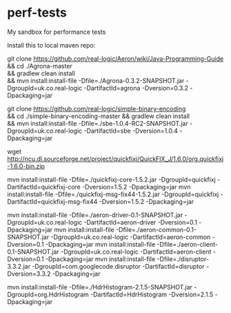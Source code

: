 # perf-tests
My sandbox for performance tests


Install this to local maven repo:


git clone https://github.com/real-logic/Aeron/wiki/Java-Programming-Guide \
	&& cd ./Agrona-master \
	&& gradlew clean install \
	&& mvn install:install-file -Dfile=./Agrona-0.3.2-SNAPSHOT.jar -DgroupId=uk.co.real-logic -DartifactId=agrona -Dversion=0.3.2 -Dpackaging=jar

git clone https://github.com/real-logic/simple-binary-encoding \
	&& cd ./simple-binary-encoding-master
	&& gradlew clean install \
	&& mvn install:install-file -Dfile=./sbe-1.0.4-RC2-SNAPSHOT.jar -DgroupId=uk.co.real-logic -DartifactId=sbe -Dversion=1.0.4 -Dpackaging=jar

wget http://ncu.dl.sourceforge.net/project/quickfixj/QuickFIX_J/1.6.0/org.quickfixj-1.6.0-bin.zip

mvn install:install-file -Dfile=./quickfixj-core-1.5.2.jar -DgroupId=quickfixj -DartifactId=quickfixj-core -Dversion=1.5.2 -Dpackaging=jar
mvn install:install-file -Dfile=./quickfixj-msg-fix44-1.5.2.jar -DgroupId=quickfixj -DartifactId=quickfixj-msg-fix44 -Dversion=1.5.2 -Dpackaging=jar

mvn install:install-file -Dfile=./aeron-driver-0.1-SNAPSHOT.jar -DgroupId=uk.co.real-logic -DartifactId=aeron-driver -Dversion=0.1 -Dpackaging=jar
mvn install:install-file -Dfile=./aeron-common-0.1-SNAPSHOT.jar -DgroupId=uk.co.real-logic -DartifactId=aeron-common -Dversion=0.1 -Dpackaging=jar
mvn install:install-file -Dfile=./aeron-client-0.1-SNAPSHOT.jar -DgroupId=uk.co.real-logic -DartifactId=aeron-client -Dversion=0.1 -Dpackaging=jar
mvn install:install-file -Dfile=./disruptor-3.3.2.jar -DgroupId=com.googlecode.disruptor -DartifactId=disruptor -Dversion=3.3.2 -Dpackaging=jar

mvn install:install-file -Dfile=./HdrHistogram-2.1.5-SNAPSHOT.jar -DgroupId=org.HdrHistogram -DartifactId=HdrHistogram -Dversion=2.1.5 -Dpackaging=jar








